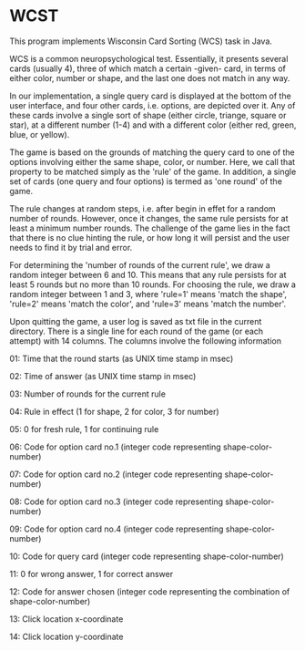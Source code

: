 # WCST

This program implements Wisconsin Card Sorting (WCS) task in Java. 

WCS is a common neuropsychological test. Essentially, it presents several cards (usually 4), three of which match a certain -given- card, in terms of either color, number or shape, and the last one does not match in any way. 

In our implementation, a single query card is displayed at the bottom of the user interface, and four other cards, i.e. options, are depicted over it. Any of these cards involve a single sort of shape (either circle, triange, square or star), at a different number (1-4) and with a different color (either red, green, blue, or yellow).

The game is based on the grounds of matching the query card to one of the options involving either the same shape, color, or number. Here, we call that property to be matched simply as the 'rule' of the game.  In addition, a single set of cards (one query and four options) is termed as 'one round' of the game. 

The rule changes at random steps, i.e. after begin in effet for a random number of rounds. However, once it changes, the same rule persists for at least a minimum number rounds. The challenge of the game lies in the fact that there is no clue hinting the rule, or how long it will persist and the user needs to find it by trial and error. 

For determining the 'number of rounds of the current rule', we draw a random integer between 6 and 10. This means that any rule persists for at least 5 rounds but no more than 10 rounds. For choosing the rule, we draw a random integer between 1 and 3, where 'rule=1' means 'match the shape',  'rule=2' means 'match the color', and 'rule=3' means 'match the number'.

Upon quitting the game, a user log is saved as txt file in the current directory. There is a single line for each round of the game (or each attempt) with 14 columns. The columns involve the following information

01: Time that the round starts (as UNIX time stamp in msec)

02: Time of answer (as UNIX time stamp in msec)

03: Number of rounds for the current rule

04: Rule in effect (1 for shape, 2 for color, 3 for number)

05: 0 for fresh rule, 1 for continuing rule

06: Code for option card no.1 (integer code representing shape-color-number)

07: Code for option card no.2 (integer code representing shape-color-number)

08: Code for option card no.3 (integer code representing shape-color-number)

09: Code for option card no.4 (integer code representing shape-color-number)

10: Code for query card (integer code representing shape-color-number)

11: 0 for wrong answer, 1 for correct answer

12: Code for answer chosen (integer code representing the combination of shape-color-number)

13: Click location x-coordinate

14: Click location y-coordinate


